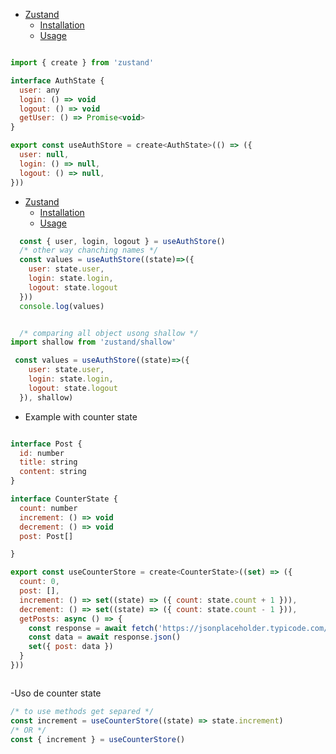 
- [Zustand](#zustand)
  - [Installation](#installation)
  - [Usage](#usage)
```javascript

import { create } from 'zustand'

interface AuthState {
  user: any
  login: () => void
  logout: () => void 
  getUser: () => Promise<void>
}

export const useAuthStore = create<AuthState>(() => ({
  user: null,
  login: () => null,
  logout: () => null,
}))


```

- [Zustand](#zustand)
  - [Installation](#installation)
  - [Usage](#usage)
```javascript
  const { user, login, logout } = useAuthStore()
  /* other way chanching names */
  const values = useAuthStore((state)=>({
    user: state.user,
    login: state.login,
    logout: state.logout
  }))
  console.log(values)


  /* comparing all object usong shallow */
import shallow from 'zustand/shallow'

 const values = useAuthStore((state)=>({
    user: state.user,
    login: state.login,
    logout: state.logout
  }), shallow)

```


- Example with counter state

```javascript

interface Post {
  id: number
  title: string
  content: string
}

interface CounterState {
  count: number
  increment: () => void
  decrement: () => void
  post: Post[]

}

export const useCounterStore = create<CounterState>((set) => ({
  count: 0,
  post: [],
  increment: () => set((state) => ({ count: state.count + 1 })),
  decrement: () => set((state) => ({ count: state.count - 1 })),
  getPosts: async () => {
    const response = await fetch('https://jsonplaceholder.typicode.com/posts')
    const data = await response.json()
    set({ post: data })
  }
}))



```
-Uso de counter state

```javascript
/* to use methods get separed */
const increment = useCounterStore((state) => state.increment)
/* OR */
const { increment } = useCounterStore()